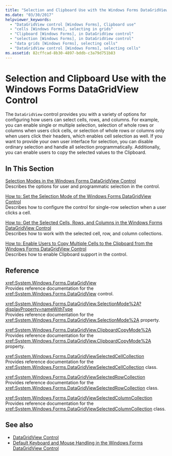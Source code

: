 ```yaml
---
title: "Selection and Clipboard Use with the Windows Forms DataGridView Control"
ms.date: "03/30/2017"
helpviewer_keywords: 
  - "DataGridView control [Windows Forms], Clipboard use"
  - "cells [Windows Forms], selecting in grids"
  - "Clipboard [Windows Forms], in DataGridView control"
  - "selection [Windows Forms], in DataGridView control"
  - "data grids [Windows Forms], selecting cells"
  - "DataGridView control [Windows Forms], selecting cells"
ms.assetid: 82cffcad-8b30-4897-bddb-c3a79d751b83
---
```

# Selection and Clipboard Use with the Windows Forms DataGridView Control
The `DataGridView` control provides you with a variety of options for configuring how users can select cells, rows, and columns. For example, you can enable single or multiple selection, selection of whole rows or columns when users click cells, or selection of whole rows or columns only when users click their headers, which enables cell selection as well. If you want to provide your own user interface for selection, you can disable ordinary selection and handle all selection programmatically. Additionally, you can enable users to copy the selected values to the Clipboard.  
  
## In This Section  
 [Selection Modes in the Windows Forms DataGridView Control](selection-modes-in-the-windows-forms-datagridview-control.md)  
 Describes the options for user and programmatic selection in the control.  
  
 [How to: Set the Selection Mode of the Windows Forms DataGridView Control](how-to-set-the-selection-mode-of-the-windows-forms-datagridview-control.md)  
 Describes how to configure the control for single-row selection when a user clicks a cell.  
  
 [How to: Get the Selected Cells, Rows, and Columns in the Windows Forms DataGridView Control](selected-cells-rows-and-columns-datagridview.md)  
 Describes how to work with the selected cell, row, and column collections.  
  
 [How to: Enable Users to Copy Multiple Cells to the Clipboard from the Windows Forms DataGridView Control](enable-users-to-copy-multiple-cells-to-the-clipboard-datagridview.md)  
 Describes how to enable Clipboard support in the control.  
  
## Reference  
 <xref:System.Windows.Forms.DataGridView>  
 Provides reference documentation for the <xref:System.Windows.Forms.DataGridView> control.  
  
 <xref:System.Windows.Forms.DataGridView.SelectionMode%2A?displayProperty=nameWithType>  
 Provides reference documentation for the <xref:System.Windows.Forms.DataGridView.SelectionMode%2A> property.  
  
 <xref:System.Windows.Forms.DataGridView.ClipboardCopyMode%2A>  
 Provides reference documentation for the <xref:System.Windows.Forms.DataGridView.ClipboardCopyMode%2A> property.  
  
 <xref:System.Windows.Forms.DataGridViewSelectedCellCollection>  
 Provides reference documentation for the <xref:System.Windows.Forms.DataGridViewSelectedCellCollection> class.  
  
 <xref:System.Windows.Forms.DataGridViewSelectedRowCollection>  
 Provides reference documentation for the <xref:System.Windows.Forms.DataGridViewSelectedRowCollection> class.  
  
 <xref:System.Windows.Forms.DataGridViewSelectedColumnCollection>  
 Provides reference documentation for the <xref:System.Windows.Forms.DataGridViewSelectedColumnCollection> class.  
  
## See also
- [DataGridView Control](datagridview-control-windows-forms.md)
- [Default Keyboard and Mouse Handling in the Windows Forms DataGridView Control](default-keyboard-and-mouse-handling-in-the-windows-forms-datagridview-control.md)
